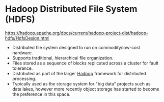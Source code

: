 # Hadoop Distributed File System  (HDFS)

<https://hadoop.apache.org/docs/current/hadoop-project-dist/hadoop-hdfs/HdfsDesign.html>

- Distributed file system designed to run on commodity/low-cost hardware.
- Supports traditional, hierarchical file organization.
- Files stored as a sequence of blocks replicated across a cluster for fault
  tolerance.
- Distributed as part of the larger [Hadoop](https://hadoop.apache.org/) framework
  for distributed processing.
- Typically used as the storage system for "big data" projects such as data lakes,
  however more recently object storage has started to become the preference
  in this space.

